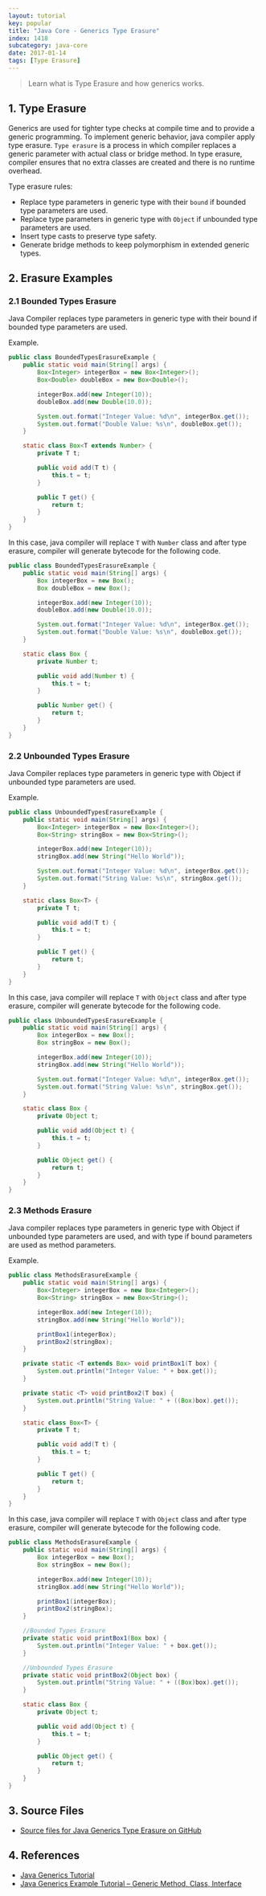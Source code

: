 ```yaml
---
layout: tutorial
key: popular
title: "Java Core - Generics Type Erasure"
index: 1418
subcategory: java-core
date: 2017-01-14
tags: [Type Erasure]
---
```


> Learn what is Type Erasure and how generics works.

## 1. Type Erasure
Generics are used for tighter type checks at compile time and to provide a generic programming. To implement generic behavior, java compiler apply type erasure. `Type erasure` is a process in which compiler replaces a generic parameter with actual class or bridge method. In type erasure, compiler ensures that no extra classes are created and there is no runtime overhead.

Type erasure rules:
* Replace type parameters in generic type with their `bound` if bounded type parameters are used.
* Replace type parameters in generic type with `Object` if unbounded type parameters are used.
* Insert type casts to preserve type safety.
* Generate bridge methods to keep polymorphism in extended generic types.

## 2. Erasure Examples
### 2.1 Bounded Types Erasure
Java Compiler replaces type parameters in generic type with their bound if bounded type parameters are used.

Example.
```java
public class BoundedTypesErasureExample {
    public static void main(String[] args) {
        Box<Integer> integerBox = new Box<Integer>();
        Box<Double> doubleBox = new Box<Double>();

        integerBox.add(new Integer(10));
        doubleBox.add(new Double(10.0));

        System.out.format("Integer Value: %d\n", integerBox.get());
        System.out.format("Double Value: %s\n", doubleBox.get());
    }

    static class Box<T extends Number> {
        private T t;

        public void add(T t) {
            this.t = t;
        }

        public T get() {
            return t;
        }
    }
}
```
In this case, java compiler will replace `T` with `Number` class and after type erasure, compiler will generate bytecode for the following code.
```java
public class BoundedTypesErasureExample {
    public static void main(String[] args) {
        Box integerBox = new Box();
        Box doubleBox = new Box();

        integerBox.add(new Integer(10));
        doubleBox.add(new Double(10.0));

        System.out.format("Integer Value: %d\n", integerBox.get());
        System.out.format("Double Value: %s\n", doubleBox.get());
    }

    static class Box {
        private Number t;

        public void add(Number t) {
            this.t = t;
        }

        public Number get() {
            return t;
        }
    }
}
```
### 2.2 Unbounded Types Erasure
Java Compiler replaces type parameters in generic type with Object if unbounded type parameters are used.

Example.
```java
public class UnboundedTypesErasureExample {
    public static void main(String[] args) {
        Box<Integer> integerBox = new Box<Integer>();
        Box<String> stringBox = new Box<String>();

        integerBox.add(new Integer(10));
        stringBox.add(new String("Hello World"));

        System.out.format("Integer Value: %d\n", integerBox.get());
        System.out.format("String Value: %s\n", stringBox.get());
    }

    static class Box<T> {
        private T t;

        public void add(T t) {
            this.t = t;
        }

        public T get() {
            return t;
        }
    }
}
```
In this case, java compiler will replace `T` with `Object` class and after type erasure, compiler will generate bytecode for the following code.
```java
public class UnboundedTypesErasureExample {
    public static void main(String[] args) {
        Box integerBox = new Box();
        Box stringBox = new Box();

        integerBox.add(new Integer(10));
        stringBox.add(new String("Hello World"));

        System.out.format("Integer Value: %d\n", integerBox.get());
        System.out.format("String Value: %s\n", stringBox.get());
    }

    static class Box {
        private Object t;

        public void add(Object t) {
            this.t = t;
        }

        public Object get() {
            return t;
        }
    }
}
```
### 2.3 Methods Erasure
Java compiler replaces type parameters in generic type with Object if unbounded type parameters are used, and with type if bound parameters are used as method parameters.

Example.
```java
public class MethodsErasureExample {
    public static void main(String[] args) {
        Box<Integer> integerBox = new Box<Integer>();
        Box<String> stringBox = new Box<String>();

        integerBox.add(new Integer(10));
        stringBox.add(new String("Hello World"));

        printBox1(integerBox);
        printBox2(stringBox);
    }

    private static <T extends Box> void printBox1(T box) {
        System.out.println("Integer Value: " + box.get());
    }

    private static <T> void printBox2(T box) {
        System.out.println("String Value: " + ((Box)box).get());
    }

    static class Box<T> {
        private T t;

        public void add(T t) {
            this.t = t;
        }

        public T get() {
            return t;
        }
    }
}
```
In this case, java compiler will replace `T` with `Object` class and after type erasure, compiler will generate bytecode for the following code.
```java
public class MethodsErasureExample {
    public static void main(String[] args) {
        Box integerBox = new Box();
        Box stringBox = new Box();

        integerBox.add(new Integer(10));
        stringBox.add(new String("Hello World"));

        printBox1(integerBox);
        printBox2(stringBox);
    }

    //Bounded Types Erasure
    private static void printBox1(Box box) {
        System.out.println("Integer Value: " + box.get());
    }

    //Unbounded Types Erasure
    private static void printBox2(Object box) {
        System.out.println("String Value: " + ((Box)box).get());
    }

    static class Box {
        private Object t;

        public void add(Object t) {
            this.t = t;
        }

        public Object get() {
            return t;
        }
    }
}
```

## 3. Source Files
* [Source files for Java Generics Type Erasure on GitHub](https://github.com/jojozhuang/java-programming/tree/master/java-core-typeerasure)

## 4. References
* [Java Generics Tutorial](https://www.tutorialspoint.com/java_generics/index.htm)
* [Java Generics Example Tutorial – Generic Method, Class, Interface](https://www.journaldev.com/1663/java-generics-example-method-class-interface)
